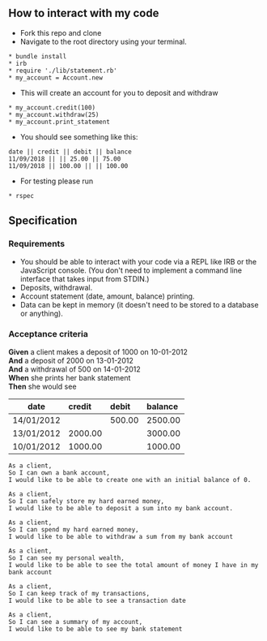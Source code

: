 ## How to interact with my code

* Fork this repo and clone
* Navigate to the root directory using your terminal.

```
* bundle install
* irb
* require './lib/statement.rb'
* my_account = Account.new
```
* This will create an account for you to deposit and withdraw
```
* my_account.credit(100)
* my_account.withdraw(25)
* my_account.print_statement
```
* You should see something like this:
```
date || credit || debit || balance
11/09/2018 || || 25.00 || 75.00
11/09/2018 || 100.00 || || 100.00
```
* For testing please run
```
* rspec
```

## Specification

### Requirements

* You should be able to interact with your code via a REPL like IRB or the JavaScript console.  (You don't need to implement a command line interface that takes input from STDIN.)
* Deposits, withdrawal.
* Account statement (date, amount, balance) printing.
* Data can be kept in memory (it doesn't need to be stored to a database or anything).

### Acceptance criteria

**Given** a client makes a deposit of 1000 on 10-01-2012  
**And** a deposit of 2000 on 13-01-2012  
**And** a withdrawal of 500 on 14-01-2012  
**When** she prints her bank statement  
**Then** she would see

| date              | credit                                                  | debit   | balance |
| --------------------- |:------------------------------------------------------------- | :------------- | :-------|
| 14/01/2012   | | 500.00 | 2500.00 |
| 13/01/2012   | 2000.00 |  | 3000.00 |
| 10/01/2012 | 1000.00 |  | 1000.00 |

```
As a client,
So I can own a bank account,
I would like to be able to create one with an initial balance of 0.
```

```
As a client,
So I can safely store my hard earned money,
I would like to be able to deposit a sum into my bank account.
```

```
As a client,
So I can spend my hard earned money,
I would like to be able to withdraw a sum from my bank account
```

```
As a client,
So I can see my personal wealth,
I would like to be able to see the total amount of money I have in my bank account
```

```
As a client,
So I can keep track of my transactions,
I would like to be able to see a transaction date
```

```
As a client,
So I can see a summary of my account,
I would like to be able to see my bank statement
```
